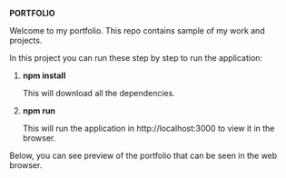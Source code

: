 **PORTFOLIO**

Welcome to my portfolio. This repo contains sample of my work and projects. 

In this project you can run these step by step to run the application:
1. **npm install**
    
      This will download all the dependencies.
2. **npm run**
      
      This will run the application in http://localhost:3000 to view it in the browser.
    

Below, you can see preview of the portfolio that can be seen in the web browser.



